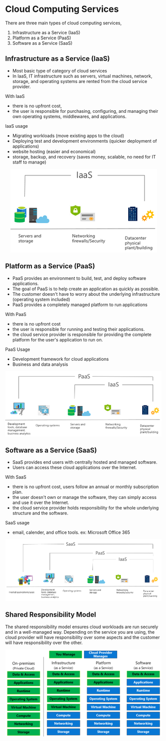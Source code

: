 # Cloud Computing Services

There are three main types of cloud computing services,

1. Infrastructure as a Service (IaaS)
2. Platform as a Service (PaaS)
3. Software as a Service (SaaS)

## Infrastructure as a Service (IaaS)

- Most basic type of category of cloud services
- In IaaS, IT infrastructure such as servers, virtual machines, network, storage, and operating systems are rented from the cloud service provider.

With IaaS
- there is no upfront cost,
- the user is responsible for purchasing, configuring, and managing their own operating systems, middlewares, and applications.

IaaS usage
- Migrating workloads (move existing apps to the cloud)
- Deploying test and development environments (quicker deployment of applications)
- website hosting (easier and economical)
- storage, backup, and recovery (saves money, scalable, no need for IT staff to manage)

<p align = "center">
<img src= "https://raw.githubusercontent.com/BIT-R0nIn/AZ-900-Microsoft-Azure-Fundamentals-Study-Notes/master/img/iaas.png"></p>

## Platform as a Service (PaaS)

- PaaS provides an environment to build, test, and deploy software applications.
- The goal of PaaS is to help create an application as quickly as possible.
- The customer doesn't have to worry about the underlying infrastructure (operating system included)
- PaaS provides a completely managed platform to run applications

With PaaS
- there is no upfront cost
- the user is responsible for running and testing their applications.
- the cloud service provider is responsible for providing the complete platform for the user's application to run on. 

PaaS Usage
- Development framework for cloud applications
- Business and data analysis

<p align = "center">
<img src= "https://raw.githubusercontent.com/BIT-R0nIn/AZ-900-Microsoft-Azure-Fundamentals-Study-Notes/master/img/paas.png"></p>


## Software as a Service (SaaS)

- SaaS provides end users with centrally hosted and managed software.
- Users can access these cloud applications over the Internet.

With SaaS
- there is no upfront cost, users follow an annual or monthly subscription plan.
- the user doesn't own or manage the software, they can simply access and use it over the Internet.	
- the cloud service provider holds responsibility for the whole underlying structure and the software.

SaaS usage
- email, calender, and office tools. ex: Microsoft Office 365

<p align = "center">
<img src= "https://raw.githubusercontent.com/BIT-R0nIn/AZ-900-Microsoft-Azure-Fundamentals-Study-Notes/master/img/saas.png"></p>


## Shared Responsibility Model

The shared responsibility model ensures cloud workloads are run securely and in a well-managed way.
Depending on the service you are using, the cloud provider will have responsibility over some aspects and the customer will
have responsibility over the other. 

<p align = "center">
<img src= "https://raw.githubusercontent.com/BIT-R0nIn/AZ-900-Microsoft-Azure-Fundamentals-Study-Notes/master/img/shared.png"></p>
